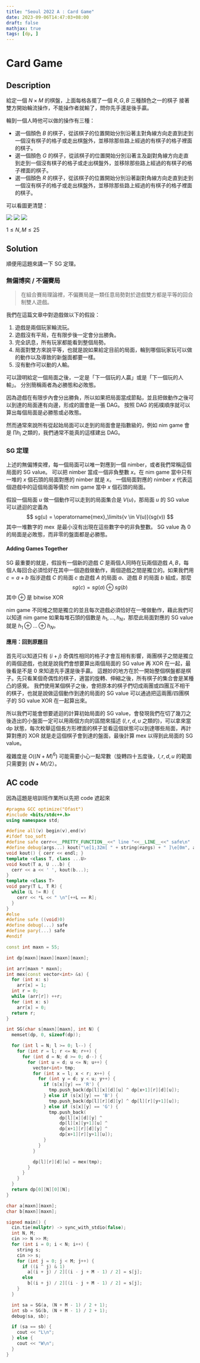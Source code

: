 ```yaml
---
title: "Seoul 2022 A : Card Game"
date: 2023-09-06T14:47:03+08:00
draft: false
mathjax: true
tags: [dp, ]
---
```


# Card Game

## Description
給定一個 $N \times M$ 的棋盤，上面每格各擺了一個 $R, G, B$ 三種顏色之一的棋子
接著雙方開始輪流操作，不能操作者就輸了，問你先手還是後手贏。

輪到一個人時他可以做的操作有三種：
- 選一個顏色 $B$ 的棋子，從該棋子的位置開始分別沿著主對角線方向走直到走到一個沒有棋子的格子或走出棋盤外，並移除那些路上經過的有棋子的格子裡面的棋子。
- 選一個顏色 $G$ 的棋子，從該棋子的位置開始分別沿著主及副對角線方向走直到走到一個沒有棋子的格子或走出棋盤外，並移除那些路上經過的有棋子的格子裡面的棋子。
- 選一個顏色 $R$ 的棋子，從該棋子的位置開始分別沿著副對角線方向走直到走到一個沒有棋子的格子或走出棋盤外，並移除那些路上經過的有棋子的格子裡面的棋子。

可以看圖更清楚：

![](1.png)
![](2.png)
![](3.png)

$1 \leq N, M \leq 25$

## Solution

順便用這題來講一下 SG 定理。

### 無偏博奕 / 不偏賽局
> 在組合賽局理論裡，不偏賽局是一類任意局勢對於遊戲雙方都是平等的回合制雙人遊戲。

我們在這篇文章中對遊戲做以下的假設：
1. 遊戲是兩個玩家輪流玩。
2. 遊戲沒有平局，在有限步後一定會分出勝負。
3. 完全訊息，所有玩家都能看到整個局勢。
4. 局面對雙方來說平等，也就是說如果給定目前的局面，輪到哪個玩家玩可以做的動作以及導致的新盤面都要一樣。
5. 沒有動作可以動的人輸。

可以證明給定一個局面之後，一定是「下一個玩的人贏」或是「下一個玩的人輸」。
分別簡稱兩者為必勝態和必敗態。
<!-- （後面我可能會交替用局面/狀態來指稱同一個意思） -->

因為遊戲在有限步內會分出勝負，所以如果把局面當成節點，並且把做動作之後可以到達的局面連有向邊，形成的圖會是一張 DAG。
按照 DAG 的拓樸順序就可以算出每個局面是必勝態或必敗態。

然而通常來說所有從起始局面可以走到的局面會是指數級的，例如 nim game 會是 $\prod {h_i}$ 之類的，我們通常不能真的這樣建出 DAG。

### SG 定理
上述的無偏博奕裡，每一個局面可以唯一對應到一個 nimber，或者我們常稱這個局面的 SG value。
可以把 nimber 當成一個非負整數 $x$。在 nim game 當中只有一堆的 $x$ 個石頭的局面對應的 nimber 就是 $x$。
一個局面對應的 nimber $x$ 代表這個遊戲中的這個局面等價於 nim game 當中 $x$ 個石頭的局面。

假設一個局面 $u$ 做一個動作可以走到的局面集合是 $V(u)$，那局面 $u$ 的 SG value 可以遞迴的定義為
$$
sg(u) = \operatorname{mex}_\limits{v \in V(u)}(sg(v))
$$
其中一堆數字的 $\operatorname{mex}$ 是最小沒有出現在這些數字中的非負整數。
SG value 為 $0$ 的局面是必敗態，而非零的盤面都是必勝態。

#### Adding Games Together
SG 最重要的就是，假設有一個新的遊戲 $C$ 是兩個人同時在玩兩個遊戲 $A, B$，每個人每回合必須恰好在其中一個遊戲做動作，兩個遊戲之間是獨立的。如果我們用 $c = a + b$ 指涉遊戲 $C$ 的局面 $c$ 由遊戲 $A$ 的局面 $a$、遊戲 $B$ 的局面 $b$ 組成，那麼
$$
sg(c) = sg(a) \oplus sg(b)
$$
其中 $\oplus$ 是 bitwise XOR

nim game 不同堆之間是獨立的並且每次遊戲必須恰好在一堆做動作，藉此我們可以知道 nim game 如果每堆石頭的個數是 $h_1,\dots,h_N$，那麼此局面對應的 SG value 就是 $h_1\oplus\dots\oplus h_N$。

#### 應用：回到原題目

首先可以知道只有 $(i+j)$ 奇偶性相同的格子才會互相有影響，兩團棋子之間是獨立的兩個遊戲，也就是說我們會想要算出兩個局面的 SG value 再 XOR 在一起，最後看是不是 $0$ 來知道先手還是後手贏。
這題妙的地方在於一開始整個棋盤都是棋子。先只看某個奇偶性的棋子，適當的旋轉、伸縮之後，所有棋子的集合會是某種凸的感覺。
我們使用某個棋子之後，會把原本的棋子們切成兩團或四團互不相干的棋子，也就是說做這個動作到達的局面的 SG value 可以通過把這兩團/四團棋子的 SG value XOR 在一起算出來。
<!-- ，且這些棋子也會保有上述的性質 -->
所以我們可能會想要遞迴的計算初始局面的 SG value，會發現我們在切了幾刀之後造出的小盤面一定可以用兩個方向的區間來描述 ($l, r, d, u$ 之類的)，可以拿來當 dp 狀態，每次枚舉這個長方形裡面的棋子並看這個狀態可以到達哪些局面，再計算對應的 XOR 就是走這個棋子會到達的盤面，最後計算 mex 以得到此局面的 SG value。

複雜度是 $O((N+M)^6)$ 可能需要小心一點常數（旋轉四十五度後，$l, r, d, u$ 的範圍只需要到 $(N+M)/2$）。

## AC code

因為這題是培訓班作業所以先把 code 遮起來

```cpp
#pragma GCC optimize("Ofast")
#include <bits/stdc++.h>
using namespace std;

#define all(v) begin(v),end(v)
#ifdef too_soft
#define safe cerr<<__PRETTY_FUNCTION__<<" line "<<__LINE__<<" safe\n"
#define debug(args...) kout("\e[1;32m[ " + string(#args) + " ]\e[0m", args)
void kout() { cerr << endl; }
template <class T, class ...U>
void kout(T a, U ...b) {
  cerr << a << ' ', kout(b...);
}
template <class T>
void pary(T L, T R) {
  while (L != R) {
    cerr << *L << " \n"[++L == R];
  }
}
#else
#define safe ((void)0)
#define debug(...) safe
#define pary(...) safe
#endif

const int maxn = 55;

int dp[maxn][maxn][maxn][maxn];

int arr[maxn * maxn];
int mex(const vector<int> &s) {
  for (int x: s)
    arr[x] = 1;
  int r = 0;
  while (arr[r]) ++r;
  for (int x: s)
    arr[x] = 0;
  return r;
}

int SG(char s[maxn][maxn], int N) {
  memset(dp, 0, sizeof(dp));

  for (int l = N; l >= 0; l--) {
    for (int r = l; r <= N; r++) {
      for (int d = N; d >= 0; d--) {
        for (int u = d; u <= N; u++) {
          vector<int> tmp;
          for (int x = l; x < r; x++) {
            for (int y = d; y < u; y++) {
              if (s[x][y] == 'R') {
                tmp.push_back(dp[l][x][d][u] ^ dp[x+1][r][d][u]);
              } else if (s[x][y] == 'B') {
                tmp.push_back(dp[l][r][d][y] ^ dp[l][r][y+1][u]);
              } else if (s[x][y] == 'G') {
                tmp.push_back(
                    dp[l][x][d][y] ^
                    dp[l][x][y+1][u] ^
                    dp[x+1][r][d][y] ^
                    dp[x+1][r][y+1][u]);
              }
            }
          }

          dp[l][r][d][u] = mex(tmp);
        }
      }
    }
  }
  return dp[0][N][0][N];
}

char a[maxn][maxn];
char b[maxn][maxn];

signed main() {
  cin.tie(nullptr) -> sync_with_stdio(false);
  int N, M;
  cin >> N >> M;
  for (int i = 0; i < N; i++) {
    string s;
    cin >> s;
    for (int j = 0; j < M; j++) {
      if ((i ^ j) & 1)
        a[(i + j) / 2][(i - j + M - 1) / 2] = s[j];
      else
        b[(i + j) / 2][(i - j + M - 1) / 2] = s[j];
    }
  }

  int sa = SG(a, (N + M - 1) / 2 + 1);
  int sb = SG(b, (N + M - 1) / 2 + 1);
  debug(sa, sb);

  if (sa == sb) {
    cout << "L\n";
  } else {
    cout << "W\n";
  }
}
```
